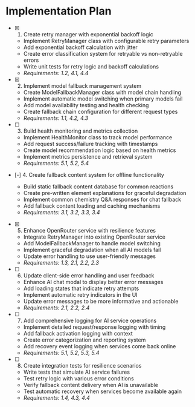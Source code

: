 # Implementation Plan

- [x] 1. Create retry manager with exponential backoff logic

  - Implement RetryManager class with configurable retry parameters
  - Add exponential backoff calculation with jitter
  - Create error classification system for retryable vs non-retryable errors
  - Write unit tests for retry logic and backoff calculations
  - _Requirements: 1.2, 4.1, 4.4_

- [x] 2. Implement model fallback management system

  - Create ModelFallbackManager class with model chain handling
  - Implement automatic model switching when primary models fail
  - Add model availability testing and health checking
  - Create fallback chain configuration for different request types
  - _Requirements: 1.1, 4.2, 4.3_

- [ ] 3. Build health monitoring and metrics collection

  - Implement HealthMonitor class to track model performance
  - Add request success/failure tracking with timestamps
  - Create model recommendation logic based on health metrics
  - Implement metrics persistence and retrieval system
  - _Requirements: 5.1, 5.2, 5.4_

- [-] 4. Create fallback content system for offline functionality

  - Build static fallback content database for common reactions
  - Create pre-written element explanations for graceful degradation
  - Implement common chemistry Q&A responses for chat fallback
  - Add fallback content loading and caching mechanisms
  - _Requirements: 3.1, 3.2, 3.3, 3.4_

- [x] 5. Enhance OpenRouter service with resilience features

  - Integrate RetryManager into existing OpenRouter service
  - Add ModelFallbackManager to handle model switching
  - Implement graceful degradation when all AI models fail
  - Update error handling to use user-friendly messages
  - _Requirements: 1.3, 2.1, 2.2, 2.3_

- [ ] 6. Update client-side error handling and user feedback

  - Enhance AI chat modal to display better error messages
  - Add loading states that indicate retry attempts
  - Implement automatic retry indicators in the UI
  - Update error messages to be more informative and actionable
  - _Requirements: 2.1, 2.2, 2.4_

- [ ] 7. Add comprehensive logging for AI service operations

  - Implement detailed request/response logging with timing
  - Add fallback activation logging with context
  - Create error categorization and reporting system
  - Add recovery event logging when services come back online
  - _Requirements: 5.1, 5.2, 5.3, 5.4_

- [ ] 8. Create integration tests for resilience scenarios
  - Write tests that simulate AI service failures
  - Test retry logic with various error conditions
  - Verify fallback content delivery when AI is unavailable
  - Test automatic recovery when services become available again
  - _Requirements: 1.4, 4.3, 4.4_
